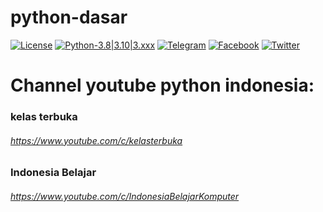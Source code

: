 # python-dasar

[![License](https://img.shields.io/badge/license-MIT-red.svg)](https://raw.githubusercontent.com/kobencry/python-dasar/main/LICENSE) [![Python-3.8|3.10|3.xxx](https://img.shields.io/badge/python-3.8|3.10|3.xxx-yellow.svg)](https://www.python.org) [![Telegram](https://img.shields.io/badge/telegram-online-green.svg)](https://web.telegram.org/z/#-1052242766) [![Facebook](https://img.shields.io/badge/facebook-online-blue.svg)](https://web.facebook.com/groups/1547113062220560/?hoisted_section_header_type=recently_seen&multi_permalinks=3261000454165137) [![Twitter](https://img.shields.io/badge/twitter-@RexosP-blue.svg)](https://twitter.com/RexosP) 

# Channel youtube python indonesia:
### kelas terbuka
###### https://www.youtube.com/c/kelasterbuka
### Indonesia Belajar
###### https://www.youtube.com/c/IndonesiaBelajarKomputer

